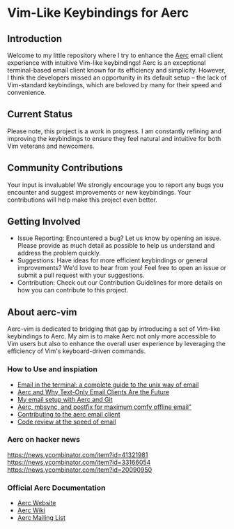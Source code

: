 # Vim-Like Keybindings for Aerc

## Introduction

Welcome to my little repository where I try to enhance the [Aerc](https://aerc-mail.org/) email client experience with intuitive Vim-like keybindings! Aerc is an exceptional terminal-based email client known for its efficiency and simplicity. However, I think the developers missed an opportunity in its default setup – the lack of Vim-standard keybindings, which are beloved by many for their speed and convenience.

## Current Status

Please note, this project is a work in progress. I am constantly refining and improving the keybindings to ensure they feel natural and intuitive for both Vim veterans and newcomers.

## Community Contributions

Your input is invaluable! We strongly encourage you to report any bugs you encounter and suggest improvements or new keybindings. Your contributions will help make this project even better.

## Getting Involved

- Issue Reporting: Encountered a bug? Let us know by opening an issue. Please provide as much detail as possible to help us understand and address the problem quickly.
- Suggestions: Have ideas for more efficient keybindings or general improvements? We'd love to hear from you! Feel free to open an issue or submit a pull request with your suggestions.
- Contribution: Check out our Contribution Guidelines for more details on how you can contribute to this project.

## About aerc-vim

Aerc-vim is dedicated to bridging that gap by introducing a set of Vim-like keybindings to Aerc. My aim is to make Aerc not only more accessible to Vim users but also to enhance the overall user experience by leveraging the efficiency of Vim's keyboard-driven commands.

### How to Use and inspiation
- [Email in the terminal: a complete guide to the unix way of email](https://bence.ferdinandy.com/2023/07/20/email-in-the-terminal-a-complete-guide-to-the-unix-way-of-email/)
- [Aerc and Why Text-Only Email Clients Are the Future](https://retrocode.uk/posts/aerc-fast-linux-email-client/)
- [My email setup with Aerc and Git](https://www.acarg.ch/posts/aerc-email-setup/)
- [Aerc, mbsync, and postfix for maximum comfy offline email"](https://drewdevault.com/2021/05/17/aerc-with-mbsync-postfix.html)
- [Contributing to the aerc email client](https://www.benburwell.com/posts/aerc/)
- [Code review at the speed of email](https://drewdevault.com/2022/07/25/Code-review-with-aerc.html)

### Aerc on hacker news
https://news.ycombinator.com/item?id=41321981
https://news.ycombinator.com/item?id=33166054
https://news.ycombinator.com/item?id=20090950

### Official Aerc Documentation
- [Aerc Website](https://aerc-mail.org/)
- [Aerc Wiki](https://sr.ht/~rjarry/aerc/)
- [Aerc Mailing List](https://lists.sr.ht/~rjarry/aerc-discuss)
